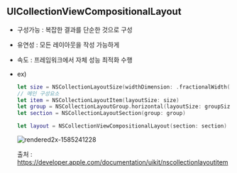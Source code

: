 ## UICollectionViewCompositionalLayout
- 구성가능 : 복잡한 결과를 단순한 것으로 구성
- 유연성 : 모든 레이아웃을 작성 가능하게
- 속도 : 프레임워크에서 자체 성능 최적화 수행

- ex)
  ```swift
  let size = NSCollectionLayoutSize(widthDimension: .fractionalWidth(0.3), heightDimension: .fractionalHeight(0.75))
  // 메인 구성요소
  let item = NSCollectionLayoutItem(layoutSize: size)
  let group = NSCollectionLayoutGroup.horizontal(layoutSize: groupSize, subitem: item, count: 3)
  let section = NSCollectionLayoutSection(group: group)
  
  let layout = NSCollectionViewCompositionalLayout(section: section)
  ```
  
  ![rendered2x-1585241228](https://user-images.githubusercontent.com/46417892/147544677-a16f0891-d981-43af-9244-7498fe64e8a5.png)
  
   출처 : https://developer.apple.com/documentation/uikit/nscollectionlayoutitem
